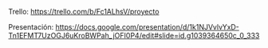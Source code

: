 Trello: https://trello.com/b/Fc1ALhsV/proyecto

Presentación: https://docs.google.com/presentation/d/1k1NJVvlvYxD-Tn1EFMT7UzOGJ6uKroBWPah_jOFI0P4/edit#slide=id.g1039364650c_0_333
